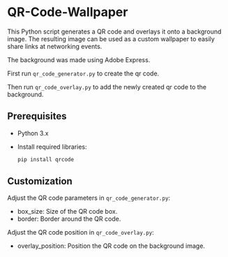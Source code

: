 # QR-Code-Wallpaper
This Python script generates a QR code and overlays it onto a background image. The resulting image can be used as a custom wallpaper to easily share links at networking events.

The background was made using Adobe Express.

First run `qr_code_generator.py` to create the qr code.

Then run `qr_code_overlay.py` to add the newly created qr code to the background.

## Prerequisites
- Python 3.x
- Install required libraries:

  ```bash
  pip install qrcode

## Customization
Adjust the QR code parameters in `qr_code_generator.py`:
- box_size: Size of the QR code box.
- border: Border around the QR code.

Adjust the QR code position in `qr_code_overlay.py`:
- overlay_position: Position the QR code on the background image.

